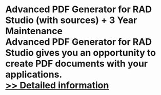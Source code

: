 # Advanced PDF Generator for RAD Studio (with sources) + 3 Year Maintenance<br />Advanced PDF Generator for RAD Studio gives you an opportunity to create PDF documents with your applications.<br />[>> Detailed information](https://secure.shareit.com/shareit/product.html?productid=300068126&affiliateid=200057808)